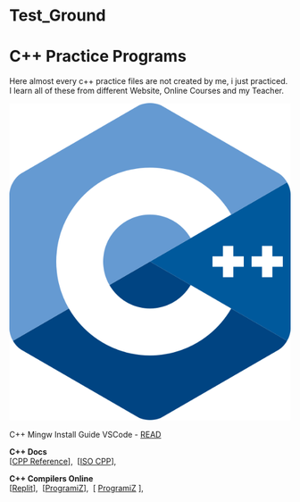 ﻿# Test_Ground
# C++ Practice Programs

Here almost every c++ practice files are not created by me, i just practiced. I learn all of these from different Website, Online Courses and my Teacher.

![C++ Image](https://github.com/Koushikask/CPP.Programs/blob/master/CPP_logo.svg?raw=true)<br/>

C++ Mingw Install Guide VSCode - <a href="http://code.visualstudio.com/docs/cpp/config-mingw">READ</a>

<strong>C++ Docs</strong><br/>
    [[CPP Reference](https://en.cppreference.com/w/")],&nbsp;
    [[ISO CPP](https://isocpp.org/)],&nbsp;

<strong>C++ Compilers Online</strong><br/>
    [[Replit](https://replit.com/languages/cpp)],&nbsp;
    [[ProgramiZ](https://www.programiz.com/cpp-programming/online-compiler/)],&nbsp;
    [ [ProgramiZ](https://www.programiz.com/cpp-programming/online-compiler/) ],&nbsp;
